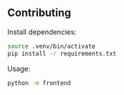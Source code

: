 ## Contributing

Install dependencies:

```bash
source .venv/bin/activate
pip install -r requirements.txt
```

Usage:

```bash
python -m frontend
```

